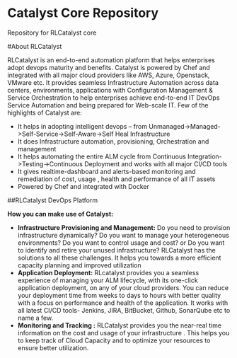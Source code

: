 # Catalyst Core Repository
Repository for RLCatalyst core


#About RLCatalyst

RLCatalyst is an end-to-end automation platform that helps enterprises adopt devops maturity and benefits. Catalyst is  powered by Chef and integrated with all major cloud providers like AWS, Azure, Openstack, VMware etc. It provides seamless Infrastructure Automation across data centers, environments, applications with Configuration Management & Service Orchestration to help enterprises achieve end-to-end IT DevOps Service Automation and being prepared for Web-scale IT.
Few of the highlights of Catalyst are:
 * It helps in adopting intelligent devops – from Unmanaged->Managed->Self-Service->Self-Aware->Self Heal Infrastructure
 * It does Infrastructure automation, provisioning, Orchestration and management
 * It helps automating the entire ALM cycle from Continuous Integration->Testing->Continuous Deployment and works with all major CI/CD tools
 * It gives realtime-dashboard and alerts-based monitoring and remediation of cost, usage , health and performance of all IT assets
 * Powered by Chef and integrated with Docker

 ##RLCatalyst DevOps Platform
 

 
 **How you can make use of Catalyst:**  

* **Infrastructure Provisioning and Management:** Do you need to provision infrastructure dynamically? Do you want to manage your heterogeneous environments? Do you want to control usage and cost? or Do you want to identify and retire your unused infrastructure? RLCatalyst has the solutions to all these challenges. It helps you towards a more efficient capacity planning and improved utilization
* **Application Deployment:** RLcatalyst provides you a seamless experience of managing your ALM lifecycle, with its one-click application deployment, on any of your cloud providers. You can reduce your deployment time from weeks to days to hours with better quality with a focus on performance and health of the application. It works with all latest CI/CD tools- Jenkins, JIRA, BitBucket, Github, SonarQube etc to name a few.
* **Monitoring and Tracking :** RLCatalyst provides you the near-real time information on the cost and usage of your infrastructure . This helps you to keep track of Cloud Capacity and to optimize your resources to ensure better utilization. 

 
